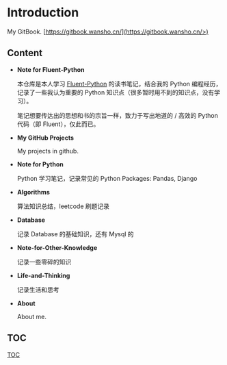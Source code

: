 # Introduction

My GitBook. [https://gitbook.wansho.cn/](https://gitbook.wansho.cn/>)

## Content

* **Note for Fluent-Python**

  本仓库是本人学习 [Fluent-Python](https://book.douban.com/subject/26278021/>) 的读书笔记，结合我的 Python 编程经历，记录了一些我认为重要的 Python 知识点（很多暂时用不到的知识点，没有学习）。

  笔记想要传达出的思想和书的宗旨一样，致力于写出地道的 / 高效的 Python 代码（即 Fluent），仅此而已。

* **My GitHub Projects**

  My projects in github.

* **Note for Python**

  Python 学习笔记，记录常见的 Python Packages: Pandas, Django

* **Algorithms**

  算法知识总结，leetcode 刷题记录

* **Database**

  记录 Database 的基础知识，还有 Mysql 的

* **Note-for-Other-Knowledge**

  记录一些零碎的知识

* **Life-and-Thinking**

  记录生活和思考

* **About**

  About me.

## TOC

[TOC](https://github.com/wansho/wansho-gitbook/tree/2a20c3dceabc6927d5cc725c8f8ff203c0058bc2/SUMMARY.md)

